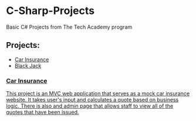 # C-Sharp-Projects
Basic C# Projects from The Tech Academy program


<h2>Projects:</h2>
  
<ul>
  <li><a href="https://github.com/Kdooby/Basic-C-Sharp-Projects/tree/main/AnotherInsuranceCompany">Car Insurance</li>
  <li><a href="https://github.com/Kdooby/Basic-C-Sharp-Projects/tree/main/TwentyOne/TwentyOne">Black Jack</li>  
</ul>

<h3>Car Insurance</h3>
<p>This project is an MVC web application that serves as a mock car insurance website.
  It takes user's input and calculates a quote based on business logic.  There is also
  and admin page that allows staff to view all of the quotes that have been issued.</p>
